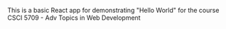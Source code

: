 This is a basic React app for demonstrating "Hello World" for the course CSCI 5709 - Adv Topics in Web Development